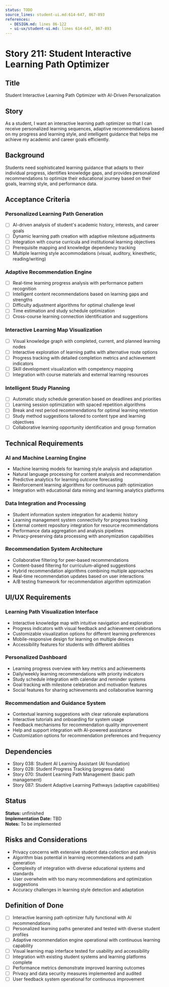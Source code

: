 ```yaml
---
status: TODO
source_lines: student-ui.md:614-647, 867-893
references:
  - DESIGN.md: lines 86-122
  - ui-ux/student-ui.md: lines 614-647, 867-893
---
```


# Story 211: Student Interactive Learning Path Optimizer

## Title
Student Interactive Learning Path Optimizer with AI-Driven Personalization

## Story
As a student, I want an interactive learning path optimizer so that I can receive personalized learning sequences, adaptive recommendations based on my progress and learning style, and intelligent guidance that helps me achieve my academic and career goals efficiently.

## Background
Students need sophisticated learning guidance that adapts to their individual progress, identifies knowledge gaps, and provides personalized recommendations to optimize their educational journey based on their goals, learning style, and performance data.

## Acceptance Criteria

### Personalized Learning Path Generation
- [ ] AI-driven analysis of student's academic history, interests, and career goals
- [ ] Dynamic learning path creation with adaptive milestone adjustments
- [ ] Integration with course curricula and institutional learning objectives
- [ ] Prerequisite mapping and knowledge dependency tracking
- [ ] Multiple learning style accommodations (visual, auditory, kinesthetic, reading/writing)

### Adaptive Recommendation Engine
- [ ] Real-time learning progress analysis with performance pattern recognition
- [ ] Intelligent content recommendations based on learning gaps and strengths
- [ ] Difficulty adjustment algorithms for optimal challenge level
- [ ] Time estimation and study schedule optimization
- [ ] Cross-course learning connection identification and suggestions

### Interactive Learning Map Visualization
- [ ] Visual knowledge graph with completed, current, and planned learning nodes
- [ ] Interactive exploration of learning paths with alternative route options
- [ ] Progress tracking with detailed completion metrics and achievement indicators
- [ ] Skill development visualization with competency mapping
- [ ] Integration with course materials and external learning resources

### Intelligent Study Planning
- [ ] Automatic study schedule generation based on deadlines and priorities
- [ ] Learning session optimization with spaced repetition algorithms
- [ ] Break and rest period recommendations for optimal learning retention
- [ ] Study method suggestions tailored to content type and learning objectives
- [ ] Collaborative learning opportunity identification and group formation

## Technical Requirements

### AI and Machine Learning Engine
- Machine learning models for learning style analysis and adaptation
- Natural language processing for content analysis and recommendation
- Predictive analytics for learning outcome forecasting
- Reinforcement learning algorithms for continuous path optimization
- Integration with educational data mining and learning analytics platforms

### Data Integration and Processing
- Student information system integration for academic history
- Learning management system connectivity for progress tracking
- External content repository integration for resource recommendations
- Performance data aggregation and analysis pipelines
- Privacy-preserving data processing with anonymization capabilities

### Recommendation System Architecture
- Collaborative filtering for peer-based recommendations
- Content-based filtering for curriculum-aligned suggestions
- Hybrid recommendation algorithms combining multiple approaches
- Real-time recommendation updates based on user interactions
- A/B testing framework for recommendation algorithm optimization

## UI/UX Requirements

### Learning Path Visualization Interface
- Interactive knowledge map with intuitive navigation and exploration
- Progress indicators with visual feedback and achievement celebrations
- Customizable visualization options for different learning preferences
- Mobile-responsive design for learning on multiple devices
- Accessibility features for students with different abilities

### Personalized Dashboard
- Learning progress overview with key metrics and achievements
- Daily/weekly learning recommendations with priority indicators
- Study schedule integration with calendar and reminder systems
- Goal tracking with milestone celebration and motivation features
- Social features for sharing achievements and collaborative learning

### Recommendation and Guidance System
- Contextual learning suggestions with clear rationale explanations
- Interactive tutorials and onboarding for system usage
- Feedback mechanisms for recommendation quality improvement
- Help and support integration with AI-powered assistance
- Customization options for recommendation preferences and frequency

## Dependencies
- Story 038: Student AI Learning Assistant (AI foundation)
- Story 028: Student Progress Tracking (progress data)
- Story 070: Student Learning Path Management (basic path management)
- Story 087: Student Adaptive Learning Pathways (adaptive capabilities)


## Status
**Status:** unfinished  
**Implementation Date:** TBD  
**Notes:** To be implemented
## Risks and Considerations
- Privacy concerns with extensive student data collection and analysis
- Algorithm bias potential in learning recommendations and path generation
- Complexity of integration with diverse educational systems and standards
- User overwhelm with too many recommendations and optimization suggestions
- Accuracy challenges in learning style detection and adaptation

## Definition of Done
- [ ] Interactive learning path optimizer fully functional with AI recommendations
- [ ] Personalized learning paths generated and tested with diverse student profiles
- [ ] Adaptive recommendation engine operational with continuous learning capability
- [ ] Visual learning map interface tested for usability and accessibility
- [ ] Integration with existing student systems and learning platforms complete
- [ ] Performance metrics demonstrate improved learning outcomes
- [ ] Privacy and data security measures implemented and audited
- [ ] User feedback system operational for continuous improvement